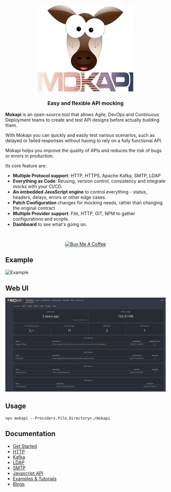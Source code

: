 <p align="center">
<img src="https://github.com/marle3003/mokapi/raw/v0.5.0/logo.svg" alt="Mokapi" title="Mokapi" width="300" />
</p>

<h3 align="center">Easy and flexible API mocking</h3>

**Mokapi** is an open-source tool that allows Agile, DevOps and Continuous Deployment teams
to create and test API designs before actually building them.

With Mokapi you can quickly and easily test various
scenarios, such as delayed or failed responses without
having to rely on a fully functional API.

Mokapi helps you improve the quality of APIs and
reduces the risk of bugs or errors in production.

Its core feature are:

- **Multiple Protocol support**: HTTP, HTTPS, Apache Kafka, SMTP, LDAP
- **Everything as Code**: Reusing, version control, consistency and integrate mocks with your CI/CD.
- **An embedded JavaScript engine** to control everything - status, headers, delays, errors or other edge cases.
- **Patch Configuration** changes for mocking needs, rather than changing the original contract
- **Multiple Provider support**: File, HTTP, GIT, NPM to gather configurations and scripts.
- **Dashboard** to see what's going on.

&nbsp;
<p align="center">
<a href="https://www.buymeacoffee.com/mokapi" target="_blank"><img src="https://www.buymeacoffee.com/assets/img/custom_images/orange_img.png" alt="Buy Me A Coffee" style="height: 41px !important;width: 174px !important;box-shadow: 0px 3px 2px 0px rgba(190, 190, 190, 0.5) !important;-webkit-box-shadow: 0px 3px 2px 0px rgba(190, 190, 190, 0.5) !important;" ></a>
<p align="center">


## Example

<img src="https://mokapi.io/everythingcode.png" alt="Example">

## Web UI

<img src="https://github.com/marle3003/mokapi/raw/main/webui.png" alt="Mokapi Web UI" title="Mokapi Web UI" />

## Usage

```shell
npx mokapi --Providers.File.Directory=./mokapi
```

## Documentation

- [Get Started](https://mokapi.io/docs/guides/get-started/welcome)
- [HTTP](https://mokapi.io/docs/guides/http/overview)
- [Kafka](https://mokapi.io/docs/guides/kafka/overview)
- [LDAP](https://mokapi.io/docs/guides/ldap/overview)
- [SMTP](https://mokapi.io/docs/guides/smtp/overview)
- [Javascript API](https://mokapi.io/docs/javascript-api)
- [Examples & Tutorials](https://mokapi.io/docs/examples)
- [Blogs](https://mokapi.io/docs/blogs)
